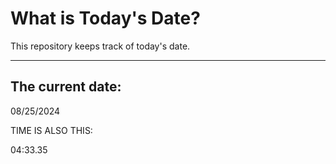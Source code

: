 # What is Today's Date?
This repository keeps track of today's date.
* * *
 
## The current date:  
 08/25/2024 
  
  
 TIME IS ALSO THIS: 
  
 04:33.35 
  
  
